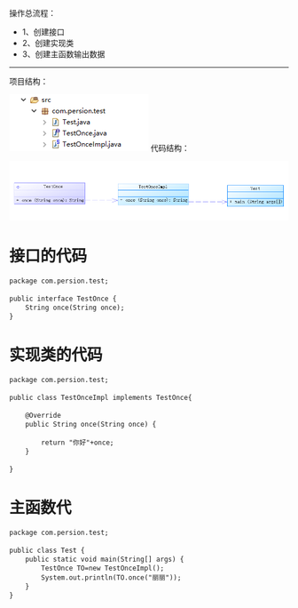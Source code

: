 操作总流程：
- 1、创建接口
- 2、创建实现类
- 3、创建主函数输出数据

----------

项目结构：

![](image/1-1.png)
代码结构：

![](image/1-2.png)
# 接口的代码
```
package com.persion.test;

public interface TestOnce {
	String once(String once);
}
```
# 实现类的代码
```
package com.persion.test;

public class TestOnceImpl implements TestOnce{

	@Override
	public String once(String once) {
		
		return "你好"+once;
	}

}
```
# 主函数代
```
package com.persion.test;

public class Test {
	public static void main(String[] args) {
		TestOnce TO=new TestOnceImpl();
		System.out.println(TO.once("丽丽"));
	}
}
```